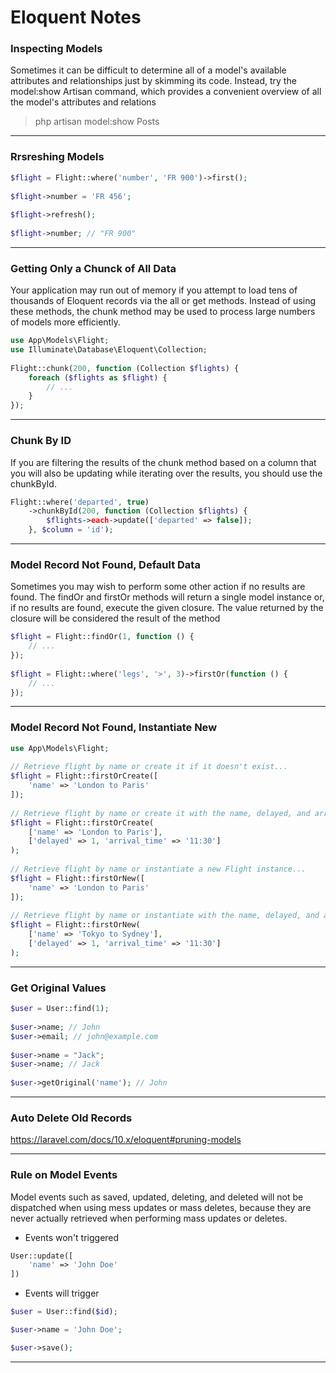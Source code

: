 # Eloquent Notes

### Inspecting Models

Sometimes it can be difficult to determine all of a model's available attributes and relationships just by skimming its code. Instead, try the model:show Artisan command, which provides a convenient overview of all the model's attributes and relations

> php artisan model:show Posts
---

### Rrsreshing Models

```php
$flight = Flight::where('number', 'FR 900')->first();
 
$flight->number = 'FR 456';
 
$flight->refresh();
 
$flight->number; // "FR 900"
```
---

### Getting Only a Chunck of All Data

Your application may run out of memory if you attempt to load tens of thousands of Eloquent records via the all or get methods. Instead of using these methods, the chunk method may be used to process large numbers of models more efficiently.

```php
use App\Models\Flight;
use Illuminate\Database\Eloquent\Collection;
 
Flight::chunk(200, function (Collection $flights) {
    foreach ($flights as $flight) {
        // ...
    }
});
```
---

### Chunk By ID

If you are filtering the results of the chunk method based on a column that you will also be updating while iterating over the results, you should use the chunkById.

```php
Flight::where('departed', true)
    ->chunkById(200, function (Collection $flights) {
        $flights->each->update(['departed' => false]);
    }, $column = 'id');
```
---

### Model Record Not Found, Default Data

Sometimes you may wish to perform some other action if no results are found. The findOr and firstOr methods will return a single model instance or, if no results are found, execute the given closure. The value returned by the closure will be considered the result of the method

```php
$flight = Flight::findOr(1, function () {
    // ...
});
 
$flight = Flight::where('legs', '>', 3)->firstOr(function () {
    // ...
});
```
---

### Model Record Not Found, Instantiate New

```php
use App\Models\Flight;
 
// Retrieve flight by name or create it if it doesn't exist...
$flight = Flight::firstOrCreate([
    'name' => 'London to Paris'
]);
 
// Retrieve flight by name or create it with the name, delayed, and arrival_time attributes...
$flight = Flight::firstOrCreate(
    ['name' => 'London to Paris'],
    ['delayed' => 1, 'arrival_time' => '11:30']
);
 
// Retrieve flight by name or instantiate a new Flight instance...
$flight = Flight::firstOrNew([
    'name' => 'London to Paris'
]);
 
// Retrieve flight by name or instantiate with the name, delayed, and arrival_time attributes...
$flight = Flight::firstOrNew(
    ['name' => 'Tokyo to Sydney'],
    ['delayed' => 1, 'arrival_time' => '11:30']
);
```
---

### Get Original Values 

```php
$user = User::find(1);
 
$user->name; // John
$user->email; // john@example.com
 
$user->name = "Jack";
$user->name; // Jack
 
$user->getOriginal('name'); // John
```
---

### Auto Delete Old Records

https://laravel.com/docs/10.x/eloquent#pruning-models

---

### Rule on Model Events

Model events such as saved, updated, deleting, and deleted will not be dispatched when using mess updates or mass deletes, because they are never actually retrieved when performing mass updates or deletes.

* Events won't triggered
```php
User::update([
    'name' => 'John Doe'
])
```

* Events will trigger
```php
$user = User::find($id);

$user->name = 'John Doe';

$user->save();
```
---
